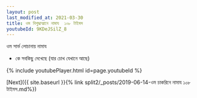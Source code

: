 ```yaml
---
layout: post
last_modified_at: 2021-03-30
title: ওম বিশুদ্ধাত্মানে নামায  ১০৮ টাইমস
youtubeId: 9KDeJSilZ_8
---
```

 
 
 ওম সার্ভ লোচানায় নামায  
 
 -  কে সবকিছু দেখেছে (যার চোখ যেখানে আছে) 
 
  
 
  
 
 
 
 
 
 


{% include youtubePlayer.html id=page.youtubeId %}
 
[Next]({{ site.baseurl }}{% link  split2/_posts/2019-06-14-ওম চাকরিনে নামায ১০৮ টাইমস.md%})
 
